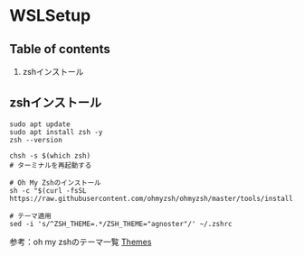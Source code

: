# WSLSetup

## Table of contents
1. zshインストール

## zshインストール
```
sudo apt update
sudo apt install zsh -y
zsh --version

chsh -s $(which zsh)
# ターミナルを再起動する

# Oh My Zshのインストール
sh -c "$(curl -fsSL https://raw.githubusercontent.com/ohmyzsh/ohmyzsh/master/tools/install.sh)"

# テーマ適用
sed -i 's/^ZSH_THEME=.*/ZSH_THEME="agnoster"/' ~/.zshrc
```
参考：oh my zshのテーマ一覧 [Themes](https://github.com/ohmyzsh/ohmyzsh/wiki/themes)
